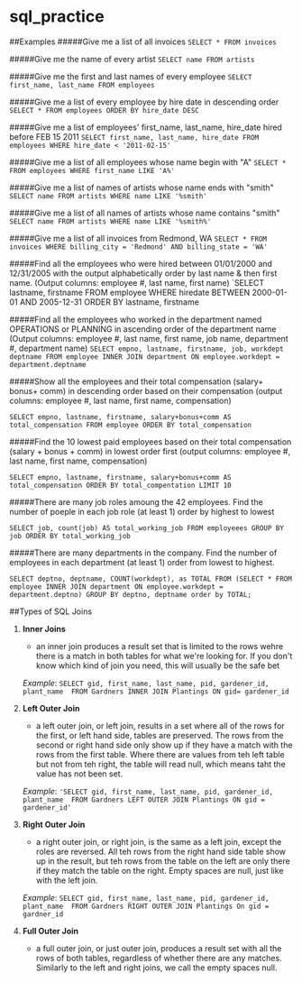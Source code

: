 # sql_practice

##Examples
#####Give me a list of all invoices
`SELECT * FROM invoices`

#####Give me the name of every artist
`SELECT name FROM artists`

#####Give me the first and last names of every employee
`SELECT first_name, last_name FROM employees`

#####Give me a list of every employee by hire date in descending order
`SELECT * FROM employees ORDER BY hire_date DESC`

#####Give me a list of employees' first_name, last_name, hire_date hired before FEB 15 2011
`SELECT first_name, last_name, hire_date FROM employees WHERE hire_date < '2011-02-15'`

#####Give me a list of all employees whose name begin with "A"
`SELECT * FROM employees WHERE first_name LIKE 'A%'`

#####Give me a list of names of artists whose name ends with "smith"
`SELECT name FROM artists WHERE name LIKE '%smith'`

#####Give me a list of all names of artists whose name contains "smith"
`SELECT name FROM artists WHERE name LIKE '%smith%'`

#####Give me a list of all invoices from Redmond, WA
`SELECT * FROM invoices WHERE billing_city = 'Redmond' AND billing_state = 'WA'`

#####Find all the employees who were hired between 01/01/2000 and 12/31/2005 with the output
alphabetically order by last name & then first name.  (Output columns: employee #, last name, first name)
`SELECT lastname, firstname FROM employee WHERE hiredate BETWEEN 2000-01-01 AND 2005-12-31 ORDER BY lastname, firstname

#####Find all the employees who worked in the department named OPERATIONS or PLANNING in
ascending order of the department name (Output columns: employee #, last name, first name, job name, 
department #, department name)
`SELECT empno, lastname, firstname, job, workdept deptname FROM employee INNER JOIN department ON employee.workdept = department.deptname`

#####Show all the employees and their total compensation (salary+ bonus+ comm) in descending order based on their compensation (output columns: employee #, last name, first name, compensation)

`SELECT empno, lastname, firstname, salary+bonus+comm AS total_compensation FROM employee ORDER BY total_compensation`

#####Find the 10 lowest paid employees based on their total compensation (salary + bonus + comm) in lowest order first (output columns: employee #, last name, first name, compensation)

`SELECT empno, lastname, firstname, salary+bonus+comm AS total_compensation ORDER BY total_compentation LIMIT 10`


#####There are many job roles amoung the 42 employees. Find the number of poeple in each job role (at least 1) order by highest to lowest

`SELECT job, count(job) AS total_working_job FROM employeees GROUP BY job ORDER BY total_working_job`

#####There are many departments in the company. Find the number of employees in each department (at least 1) order from lowest to highest.

`SELECT deptno, deptname, COUNT(workdept), as TOTAL FROM (SELECT * FROM employee INNER JOIN department ON employee.workdept = department.deptno) GROUP BY deptno, deptname order by TOTAL;`






##Types of SQL Joins
1. **Inner Joins**
	
	- an inner join produces a result set that is limited to the rows wehre there is a match in both tables for what we're looking for. If you don't know which kind of join you need, this will usually be the safe bet

	*Example*:
	`SELECT gid, first_name, last_name, pid, gardener_id, plant_name 
	FROM Gardners
	INNER JOIN Plantings
	ON gid= gardener_id`

2. **Left Outer Join**
	
	- a left outer join, or left join, results in a set where all of the rows for the first, or left hand side, tables are preserved. The rows from the second or right hand side only show up if they have a match with the rows from the first table. Where there are values from teh left table but not from teh right, the table will read null, which means taht the value has not been set.

	*Example*:
	`'SELECT gid, first_name, last_name, pid, gardener_id, plant_name 
	FROM Gardners
	LEFT OUTER JOIN Plantings
	ON gid = gardener_id'`

3. **Right Outer Join**
	
	- a right outer join, or right join, is the same as a left join, except the roles are reversed. All teh rows from the right hand side table show up in the result, but teh rows from the table on the left are only there if they match the table on the right. Empty spaces are null, just like with the left join.

	*Example*: `SELECT gid, first_name, last_name, pid, gardener_id, plant_name 
	FROM Gardners
	RIGHT OUTER JOIN Plantings
	On gid = gardner_id`

4. **Full Outer Join**
	
	- a full outer join, or just outer join, produces a result set with all the rows of both tables, regardless of whether there are any matches. Similarly to the left and right joins, we call the empty spaces null.

